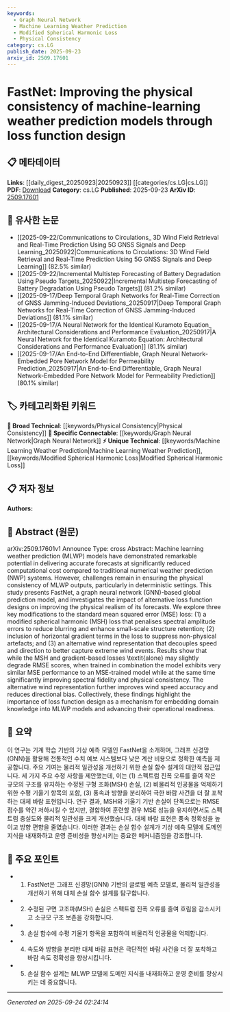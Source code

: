 ```yaml
---
keywords:
  - Graph Neural Network
  - Machine Learning Weather Prediction
  - Modified Spherical Harmonic Loss
  - Physical Consistency
category: cs.LG
publish_date: 2025-09-23
arxiv_id: 2509.17601
---
```


<!-- KEYWORD_LINKING_METADATA:
{
  "processed_timestamp": "2025-09-24T02:24:14.732588",
  "vocabulary_version": "1.0",
  "selected_keywords": [
    "Graph Neural Network",
    "Machine Learning Weather Prediction",
    "Modified Spherical Harmonic Loss",
    "Physical Consistency"
  ],
  "rejected_keywords": [],
  "similarity_scores": {
    "Graph Neural Network": 0.88,
    "Machine Learning Weather Prediction": 0.82,
    "Modified Spherical Harmonic Loss": 0.79,
    "Physical Consistency": 0.75
  },
  "extraction_method": "AI_prompt_based",
  "budget_applied": true,
  "candidates_json": {
    "candidates": [
      {
        "surface": "Graph Neural Network",
        "canonical": "Graph Neural Network",
        "aliases": [
          "GNN"
        ],
        "category": "specific_connectable",
        "rationale": "Graph Neural Networks are central to the study and provide a strong link to other works in machine learning and weather prediction.",
        "novelty_score": 0.45,
        "connectivity_score": 0.9,
        "specificity_score": 0.85,
        "link_intent_score": 0.88
      },
      {
        "surface": "Machine Learning Weather Prediction",
        "canonical": "Machine Learning Weather Prediction",
        "aliases": [
          "MLWP"
        ],
        "category": "unique_technical",
        "rationale": "This specific application of machine learning is crucial for understanding the paper's focus on improving weather prediction models.",
        "novelty_score": 0.7,
        "connectivity_score": 0.65,
        "specificity_score": 0.8,
        "link_intent_score": 0.82
      },
      {
        "surface": "Modified Spherical Harmonic Loss",
        "canonical": "Modified Spherical Harmonic Loss",
        "aliases": [
          "MSH Loss"
        ],
        "category": "unique_technical",
        "rationale": "This novel loss function is a key innovation in the paper, enhancing the physical realism of predictions.",
        "novelty_score": 0.75,
        "connectivity_score": 0.6,
        "specificity_score": 0.85,
        "link_intent_score": 0.79
      },
      {
        "surface": "Physical Consistency",
        "canonical": "Physical Consistency",
        "aliases": [],
        "category": "broad_technical",
        "rationale": "Ensuring physical consistency is a fundamental challenge addressed in the paper, linking it to broader discussions in model accuracy.",
        "novelty_score": 0.5,
        "connectivity_score": 0.7,
        "specificity_score": 0.6,
        "link_intent_score": 0.75
      }
    ],
    "ban_list_suggestions": [
      "loss function",
      "model",
      "performance"
    ]
  },
  "decisions": [
    {
      "candidate_surface": "Graph Neural Network",
      "resolved_canonical": "Graph Neural Network",
      "decision": "linked",
      "scores": {
        "novelty": 0.45,
        "connectivity": 0.9,
        "specificity": 0.85,
        "link_intent": 0.88
      }
    },
    {
      "candidate_surface": "Machine Learning Weather Prediction",
      "resolved_canonical": "Machine Learning Weather Prediction",
      "decision": "linked",
      "scores": {
        "novelty": 0.7,
        "connectivity": 0.65,
        "specificity": 0.8,
        "link_intent": 0.82
      }
    },
    {
      "candidate_surface": "Modified Spherical Harmonic Loss",
      "resolved_canonical": "Modified Spherical Harmonic Loss",
      "decision": "linked",
      "scores": {
        "novelty": 0.75,
        "connectivity": 0.6,
        "specificity": 0.85,
        "link_intent": 0.79
      }
    },
    {
      "candidate_surface": "Physical Consistency",
      "resolved_canonical": "Physical Consistency",
      "decision": "linked",
      "scores": {
        "novelty": 0.5,
        "connectivity": 0.7,
        "specificity": 0.6,
        "link_intent": 0.75
      }
    }
  ]
}
-->

# FastNet: Improving the physical consistency of machine-learning weather prediction models through loss function design

## 📋 메타데이터

**Links**: [[daily_digest_20250923|20250923]] [[categories/cs.LG|cs.LG]]
**PDF**: [Download](https://arxiv.org/pdf/2509.17601.pdf)
**Category**: cs.LG
**Published**: 2025-09-23
**ArXiv ID**: [2509.17601](https://arxiv.org/abs/2509.17601)

## 🔗 유사한 논문
- [[2025-09-22/Communications to Circulations_ 3D Wind Field Retrieval and Real-Time Prediction Using 5G GNSS Signals and Deep Learning_20250922|Communications to Circulations: 3D Wind Field Retrieval and Real-Time Prediction Using 5G GNSS Signals and Deep Learning]] (82.5% similar)
- [[2025-09-22/Incremental Multistep Forecasting of Battery Degradation Using Pseudo Targets_20250922|Incremental Multistep Forecasting of Battery Degradation Using Pseudo Targets]] (81.2% similar)
- [[2025-09-17/Deep Temporal Graph Networks for Real-Time Correction of GNSS Jamming-Induced Deviations_20250917|Deep Temporal Graph Networks for Real-Time Correction of GNSS Jamming-Induced Deviations]] (81.1% similar)
- [[2025-09-17/A Neural Network for the Identical Kuramoto Equation_ Architectural Considerations and Performance Evaluation_20250917|A Neural Network for the Identical Kuramoto Equation: Architectural Considerations and Performance Evaluation]] (81.1% similar)
- [[2025-09-17/An End-to-End Differentiable, Graph Neural Network-Embedded Pore Network Model for Permeability Prediction_20250917|An End-to-End Differentiable, Graph Neural Network-Embedded Pore Network Model for Permeability Prediction]] (80.1% similar)

## 🏷️ 카테고리화된 키워드
**🧠 Broad Technical**: [[keywords/Physical Consistency|Physical Consistency]]
**🔗 Specific Connectable**: [[keywords/Graph Neural Network|Graph Neural Network]]
**⚡ Unique Technical**: [[keywords/Machine Learning Weather Prediction|Machine Learning Weather Prediction]], [[keywords/Modified Spherical Harmonic Loss|Modified Spherical Harmonic Loss]]

## 📋 저자 정보

**Authors:** 

## 📄 Abstract (원문)

arXiv:2509.17601v1 Announce Type: cross 
Abstract: Machine learning weather prediction (MLWP) models have demonstrated remarkable potential in delivering accurate forecasts at significantly reduced computational cost compared to traditional numerical weather prediction (NWP) systems. However, challenges remain in ensuring the physical consistency of MLWP outputs, particularly in deterministic settings. This study presents FastNet, a graph neural network (GNN)-based global prediction model, and investigates the impact of alternative loss function designs on improving the physical realism of its forecasts. We explore three key modifications to the standard mean squared error (MSE) loss: (1) a modified spherical harmonic (MSH) loss that penalises spectral amplitude errors to reduce blurring and enhance small-scale structure retention; (2) inclusion of horizontal gradient terms in the loss to suppress non-physical artefacts; and (3) an alternative wind representation that decouples speed and direction to better capture extreme wind events. Results show that while the MSH and gradient-based losses \textit{alone} may slightly degrade RMSE scores, when trained in combination the model exhibits very similar MSE performance to an MSE-trained model while at the same time significantly improving spectral fidelity and physical consistency. The alternative wind representation further improves wind speed accuracy and reduces directional bias. Collectively, these findings highlight the importance of loss function design as a mechanism for embedding domain knowledge into MLWP models and advancing their operational readiness.

## 📝 요약

이 연구는 기계 학습 기반의 기상 예측 모델인 FastNet을 소개하며, 그래프 신경망(GNN)을 활용해 전통적인 수치 예보 시스템보다 낮은 계산 비용으로 정확한 예측을 제공합니다. 주요 기여는 물리적 일관성을 개선하기 위한 손실 함수 설계의 대안적 접근입니다. 세 가지 주요 수정 사항을 제안했는데, 이는 (1) 스펙트럼 진폭 오류를 줄여 작은 규모의 구조를 유지하는 수정된 구형 조화(MSH) 손실, (2) 비물리적 인공물을 억제하기 위한 수평 기울기 항목의 포함, (3) 풍속과 방향을 분리하여 극한 바람 사건을 더 잘 포착하는 대체 바람 표현입니다. 연구 결과, MSH와 기울기 기반 손실이 단독으로는 RMSE 점수를 약간 저하시킬 수 있지만, 결합하여 훈련할 경우 MSE 성능을 유지하면서도 스펙트럼 충실도와 물리적 일관성을 크게 개선했습니다. 대체 바람 표현은 풍속 정확성을 높이고 방향 편향을 줄였습니다. 이러한 결과는 손실 함수 설계가 기상 예측 모델에 도메인 지식을 내재화하고 운영 준비성을 향상시키는 중요한 메커니즘임을 강조합니다.

## 🎯 주요 포인트

- 1. FastNet은 그래프 신경망(GNN) 기반의 글로벌 예측 모델로, 물리적 일관성을 개선하기 위해 대체 손실 함수 설계를 탐구합니다.
- 2. 수정된 구면 고조파(MSH) 손실은 스펙트럼 진폭 오류를 줄여 흐림을 감소시키고 소규모 구조 보존을 강화합니다.
- 3. 손실 함수에 수평 기울기 항목을 포함하여 비물리적 인공물을 억제합니다.
- 4. 속도와 방향을 분리한 대체 바람 표현은 극단적인 바람 사건을 더 잘 포착하고 바람 속도 정확성을 향상시킵니다.
- 5. 손실 함수 설계는 MLWP 모델에 도메인 지식을 내재화하고 운영 준비를 향상시키는 데 중요합니다.


---

*Generated on 2025-09-24 02:24:14*